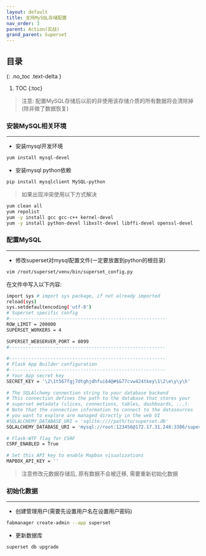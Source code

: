 ```yaml
---
layout: default
title: 支持MySQL存储配置
nav_order: 3
parent: Action(实战)
grand_parent: Superset
---
```


## 目录
{: .no_toc .text-delta }

1. TOC
{:toc}

> 注意: 配置MySQL存储后以前的非使用该存储介质的所有数据将会清除掉(除非做了数据恢复)

### 安装MySQL相关环境

---

- 安装mysql开发环境

```bash
yum install mysql-devel
```

- 安装mysql python依赖

```bash
pip install mysqlclient MySQL-python
```

> 如果出现冲突使用以下方式解决

```bash
yum clean all
yum repolist
yum -y install gcc gcc-c++ kernel-devel
yum -y install python-devel libxslt-devel libffi-devel openssl-devel
```

### 配置MySQL

---

- 修改superset对mysql配置文件(一定要放置到python的根目录)

```bash
vim /root/superset/venv/bin/superset_config.py
```

在文件中写入以下内容:

```bash
import sys # import sys package, if not already imported
reload(sys)
sys.setdefaultencoding('utf-8')
# Superset specific config
#---------------------------------------------------------
ROW_LIMIT = 200000
SUPERSET_WORKERS = 4
 
SUPERSET_WEBSERVER_PORT = 8099
#---------------------------------------------------------
 
#---------------------------------------------------------
# Flask App Builder configuration
#---------------------------------------------------------
# Your App secret key
SECRET_KEY = '\2\1t567fgj7dtghjdhfui64@#$&77cvw424tkey\1\2\e\y\y\h'
 
# The SQLAlchemy connection string to your database backend
# This connection defines the path to the database that stores your
# superset metadata (slices, connections, tables, dashboards, ...).
# Note that the connection information to connect to the datasources
# you want to explore are managed directly in the web UI
#SQLALCHEMY_DATABASE_URI = 'sqlite:////path/to/superset.db'
SQLALCHEMY_DATABASE_URI = 'mysql://root:123456@172.17.31.248:3306/superset'
 
# Flask-WTF flag for CSRF
CSRF_ENABLED = True
 
# Set this API key to enable Mapbox visualizations
MAPBOX_API_KEY = ''
```

> 注意修改元数据存储后, 原有数据不会被迁移, 需要重新初始化数据

### 初始化数据

---

- 创建管理用户(需要先设置用户名在设置用户密码)

```bash
fabmanager create-admin --app superset
```

- 更新数据库

```bash
superset db upgrade
```